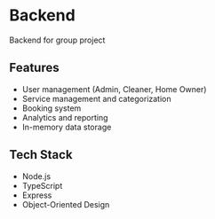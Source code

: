 # Backend

Backend for group project

## Features

- User management (Admin, Cleaner, Home Owner)
- Service management and categorization
- Booking system
- Analytics and reporting
- In-memory data storage

## Tech Stack

- Node.js
- TypeScript
- Express
- Object-Oriented Design

